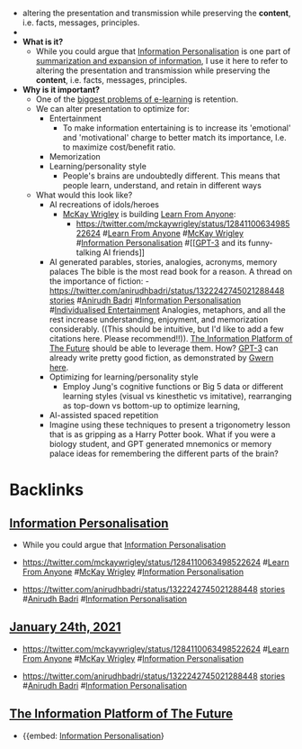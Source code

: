 - altering the presentation and transmission while preserving the **content**, i.e. facts, messages, principles.
- 
- **What is it?**
    - While you could argue that [Information Personalisation](<Information Personalisation.md>) is one part of [summarization and expansion of information](<summarization and expansion of information.md>), I use it here to refer to altering the presentation and transmission while preserving the **content**, i.e. facts, messages, principles.
- **Why is it important?**
    - One of the [biggest problems of e-learning](https://www.ft.com/content/60e90be2-1a77-11e9-b191-175523b59d1d) is retention. 
    - We can alter presentation to optimize for:
        - Entertainment
            - To make information entertaining is to increase its 'emotional' and 'motivational' charge to better match its importance, I.e. to maximize cost/benefit ratio.
        - Memorization
        - Learning/personality style
            - People's brains are undoubtedly different. This means that people learn, understand, and retain in different ways
    - What would this look like?
        - AI recreations of idols/heroes
            - [McKay Wrigley](<McKay Wrigley.md>) is building [Learn From Anyone](<Learn From Anyone.md>):
                - https://twitter.com/mckaywrigley/status/1284110063498522624 #[Learn From Anyone](<Learn From Anyone.md>) #[McKay Wrigley](<McKay Wrigley.md>) #[Information Personalisation](<Information Personalisation.md>) #[[[GPT-3](<[[GPT-3.md>) and its funny-talking AI friends]]
        - AI generated parables, stories, analogies, acronyms, memory palaces
            The bible is the most read book for a reason. A thread on the importance of fiction:
                - https://twitter.com/anirudhbadri/status/1322242745021288448 [stories](<stories.md>) #[Anirudh Badri](<Anirudh Badri.md>) #[Information Personalisation](<Information Personalisation.md>) #[Individualised Entertainment](<Individualised Entertainment.md>)
            Analogies, metaphors, and all the rest increase understanding, enjoyment, and memorization considerably. ((This should be intuitive, but I'd like to add a few citations here. Please recommend!!)). [The Information Platform of The Future](<The Information Platform of The Future.md>) should be able to leverage them.
            How? [GPT-3](<GPT-3.md>) can already write pretty good fiction, as demonstrated by [Gwern](<Gwern.md>) [here](https://www.gwern.net/GPT-3).
        - Optimizing for learning/personality style
            - Employ Jung's cognitive functions or Big 5 data or different learning styles (visual vs kinesthetic vs imitative), rearranging as top-down vs bottom-up to optimize learning,
        - AI-assisted spaced repetition
        - Imagine using these techniques to present a trigonometry lesson that is as gripping as a Harry Potter book. What if you were a biology student, and GPT generated mnemonics or memory palace ideas for remembering the different parts of the brain?

# Backlinks
## [Information Personalisation](<Information Personalisation.md>)
- While you could argue that [Information Personalisation](<Information Personalisation.md>)

- https://twitter.com/mckaywrigley/status/1284110063498522624 #[Learn From Anyone](<Learn From Anyone.md>) #[McKay Wrigley](<McKay Wrigley.md>) #[Information Personalisation](<Information Personalisation.md>)

- https://twitter.com/anirudhbadri/status/1322242745021288448 [stories](<stories.md>) #[Anirudh Badri](<Anirudh Badri.md>) #[Information Personalisation](<Information Personalisation.md>)

## [January 24th, 2021](<January 24th, 2021.md>)
- https://twitter.com/mckaywrigley/status/1284110063498522624 #[Learn From Anyone](<Learn From Anyone.md>) #[McKay Wrigley](<McKay Wrigley.md>) #[Information Personalisation](<Information Personalisation.md>)

- https://twitter.com/anirudhbadri/status/1322242745021288448 [stories](<stories.md>) #[Anirudh Badri](<Anirudh Badri.md>) #[Information Personalisation](<Information Personalisation.md>)

## [The Information Platform of The Future](<The Information Platform of The Future.md>)
- {{embed: [Information Personalisation](<Information Personalisation.md>)}

